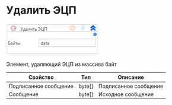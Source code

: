 # Удалить ЭЦП

![](<../../../../.gitbook/assets/image (841).png>)

Элемент, удаляющий ЭЦП из массива байт

| Свойство              | Тип     | Описание              |
| --------------------- | ------- | --------------------- |
| Подписанное сообщение | byte\[] | Подписанное сообщение |
| Сообщение             | byte\[] | Исходное сообщение    |

